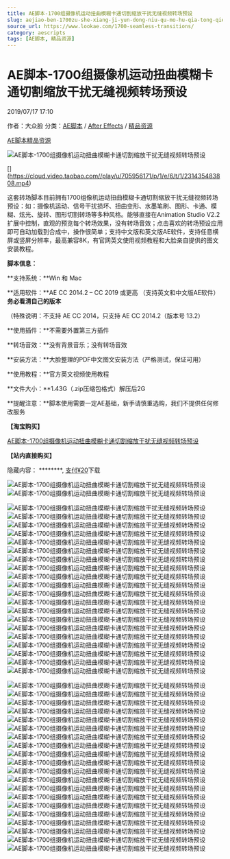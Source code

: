 ```yaml
---
title: AE脚本-1700组摄像机运动扭曲模糊卡通切割缩放干扰无缝视频转场预设
slug: aejiao-ben-1700zu-she-xiang-ji-yun-dong-niu-qu-mo-hu-qia-tong-qie-ge-suo-fang-gan-rao-wu-feng-shi-pin-zhuan-chang-yu-she
source_url: https://www.lookae.com/1700-seamless-transitions/
category: aescripts
tags: [AE脚本, 精品资源]
---
```

# AE脚本-1700组摄像机运动扭曲模糊卡通切割缩放干扰无缝视频转场预设

2019/07/17 17:10

作者：大众脸
分类：[AE脚本](https://www.lookae.com/after-effects/aescripts/) / [After Effects](https://www.lookae.com/after-effects/) / [精品资源](https://www.lookae.com/fufei/)

[AE脚本](https://www.lookae.com/tag/ae%e8%84%9a%e6%9c%ac/)[精品资源](https://www.lookae.com/tag/%e7%b2%be%e5%93%81%e8%b5%84%e6%ba%90/)

![AE脚本-1700组摄像机运动扭曲模糊卡通切割缩放干扰无缝视频转场预设](https://www.lookae.com/wp-content/uploads/2019/07/1700-Seamless-Transitions.jpg "AE脚本-1700组摄像机运动扭曲模糊卡通切割缩放干扰无缝视频转场预设-LookAE.com")

[﻿[﻿]("https://cloud.video.taobao.com//play/u/705956171/p/1/e/6/t/1/231435483808.mp4)](https://cloud.video.taobao.com//play/u/705956171/p/1/e/6/t/1/231435483808.mp4)

这套转场脚本目前拥有1700组像机运动扭曲模糊卡通切割缩放干扰无缝视频转场预设：如：摄像机运动、信号干扰损坏、扭曲变形、水墨笔刷、图形、卡通、模糊、炫光、旋转、图形切割转场等多种风格。能够直接在Animation Studio V2.2扩展中控制，直观的预览每个转场效果，没有转场音效；点击喜欢的转场预设应用即可自动加载到合成中，操作很简单；支持中文版和英文版AE软件，支持任意横屏或竖屏分辨率，最高兼容8K，有官网英文使用视频教程和大脸亲自提供的图文安装教程。

**脚本信息：**

**支持系统：**Win 和 Mac

**适用软件：**AE CC 2014.2 – CC 2019 或更高 （支持英文和中文版AE软件）**务必看清自己的版本**

（特殊说明：不支持 AE CC 2014，只支持 AE CC 2014.2（版本号 13.2）

**使用插件：**不需要外置第三方插件

**转场音效：**没有背景音乐；没有转场音效

**安装方法：**大脸整理的PDF中文图文安装方法（严格测试，保证可用）

**使用教程：**官方英文视频使用教程

**文件大小：**1.43G（.zip压缩包格式）解压后2G

**提醒注意：**脚本使用需要一定AE基础，新手请慎重选购，我们不提供任何修改服务

**【淘宝购买】**

[AE脚本-1700组摄像机运动扭曲模糊卡通切割缩放干扰无缝视频转场预设](https://item.taobao.com/item.htm?id=598744121481)

**【站内直接购买】**

隐藏内容：
\*\*\*\*\*\*\*\*,
[支付¥20](https://www.lookae.com/wp-login.php?redirect_to=https%3A%2F%2Fwww.lookae.com%2F1700-seamless-transitions%2F)下载

![AE脚本-1700组摄像机运动扭曲模糊卡通切割缩放干扰无缝视频转场预设](https://img.alicdn.com/imgextra/i1/705956171/O1CN01Wa38vJ1vSMfQhpaSF_!!705956171.gif "AE脚本-1700组摄像机运动扭曲模糊卡通切割缩放干扰无缝视频转场预设-LookAE.com")![AE脚本-1700组摄像机运动扭曲模糊卡通切割缩放干扰无缝视频转场预设](https://img.alicdn.com/imgextra/i4/705956171/O1CN01PPtH2Q1vSMfI0Vezc_!!705956171.gif "AE脚本-1700组摄像机运动扭曲模糊卡通切割缩放干扰无缝视频转场预设-LookAE.com")

![AE脚本-1700组摄像机运动扭曲模糊卡通切割缩放干扰无缝视频转场预设](https://img.alicdn.com/imgextra/i2/705956171/O1CN01eAJGzt1vSMfOmkSlh_!!705956171.gif "AE脚本-1700组摄像机运动扭曲模糊卡通切割缩放干扰无缝视频转场预设-LookAE.com")![AE脚本-1700组摄像机运动扭曲模糊卡通切割缩放干扰无缝视频转场预设](https://img.alicdn.com/imgextra/i2/705956171/O1CN01eBNUEu1vSMfNnqcOf_!!705956171.gif "AE脚本-1700组摄像机运动扭曲模糊卡通切割缩放干扰无缝视频转场预设-LookAE.com")![AE脚本-1700组摄像机运动扭曲模糊卡通切割缩放干扰无缝视频转场预设](https://img.alicdn.com/imgextra/i2/705956171/O1CN01sHIUqD1vSMfQobBJT_!!705956171.gif "AE脚本-1700组摄像机运动扭曲模糊卡通切割缩放干扰无缝视频转场预设-LookAE.com")![AE脚本-1700组摄像机运动扭曲模糊卡通切割缩放干扰无缝视频转场预设](https://img.alicdn.com/imgextra/i3/705956171/O1CN01Z0YSCz1vSMfPZnFvu_!!705956171.gif "AE脚本-1700组摄像机运动扭曲模糊卡通切割缩放干扰无缝视频转场预设-LookAE.com")![AE脚本-1700组摄像机运动扭曲模糊卡通切割缩放干扰无缝视频转场预设](https://img.alicdn.com/imgextra/i4/705956171/O1CN01xhB3NA1vSMfRW6JIg_!!705956171.gif "AE脚本-1700组摄像机运动扭曲模糊卡通切割缩放干扰无缝视频转场预设-LookAE.com")![AE脚本-1700组摄像机运动扭曲模糊卡通切割缩放干扰无缝视频转场预设](https://img.alicdn.com/imgextra/i2/705956171/O1CN019zPrtQ1vSMfMarxL3_!!705956171.gif "AE脚本-1700组摄像机运动扭曲模糊卡通切割缩放干扰无缝视频转场预设-LookAE.com")![AE脚本-1700组摄像机运动扭曲模糊卡通切割缩放干扰无缝视频转场预设](https://img.alicdn.com/imgextra/i2/705956171/O1CN01CSvdND1vSMfQOlgJz_!!705956171.gif "AE脚本-1700组摄像机运动扭曲模糊卡通切割缩放干扰无缝视频转场预设-LookAE.com")![AE脚本-1700组摄像机运动扭曲模糊卡通切割缩放干扰无缝视频转场预设](https://img.alicdn.com/imgextra/i2/705956171/O1CN01dVOfO21vSMfI0hobE_!!705956171.gif "AE脚本-1700组摄像机运动扭曲模糊卡通切割缩放干扰无缝视频转场预设-LookAE.com")![AE脚本-1700组摄像机运动扭曲模糊卡通切割缩放干扰无缝视频转场预设](https://img.alicdn.com/imgextra/i1/705956171/O1CN01MQlAhk1vSMfMaq92V_!!705956171.gif "AE脚本-1700组摄像机运动扭曲模糊卡通切割缩放干扰无缝视频转场预设-LookAE.com")![AE脚本-1700组摄像机运动扭曲模糊卡通切割缩放干扰无缝视频转场预设](https://img.alicdn.com/imgextra/i2/705956171/O1CN01dpEeNY1vSMfRW5daJ_!!705956171.gif "AE脚本-1700组摄像机运动扭曲模糊卡通切割缩放干扰无缝视频转场预设-LookAE.com")![AE脚本-1700组摄像机运动扭曲模糊卡通切割缩放干扰无缝视频转场预设](https://img.alicdn.com/imgextra/i1/705956171/O1CN01HXnKEz1vSMfOmgq1r_!!705956171.gif "AE脚本-1700组摄像机运动扭曲模糊卡通切割缩放干扰无缝视频转场预设-LookAE.com")![AE脚本-1700组摄像机运动扭曲模糊卡通切割缩放干扰无缝视频转场预设](https://img.alicdn.com/imgextra/i2/705956171/O1CN01LM1nEw1vSMfNU5cBn_!!705956171.gif "AE脚本-1700组摄像机运动扭曲模糊卡通切割缩放干扰无缝视频转场预设-LookAE.com")![AE脚本-1700组摄像机运动扭曲模糊卡通切割缩放干扰无缝视频转场预设](https://img.alicdn.com/imgextra/i4/705956171/O1CN01gCEioz1vSMfRW3DpQ_!!705956171.gif "AE脚本-1700组摄像机运动扭曲模糊卡通切割缩放干扰无缝视频转场预设-LookAE.com")![AE脚本-1700组摄像机运动扭曲模糊卡通切割缩放干扰无缝视频转场预设](https://img.alicdn.com/imgextra/i3/705956171/O1CN01r57j9Z1vSMfRW31Lq_!!705956171.gif "AE脚本-1700组摄像机运动扭曲模糊卡通切割缩放干扰无缝视频转场预设-LookAE.com")![AE脚本-1700组摄像机运动扭曲模糊卡通切割缩放干扰无缝视频转场预设](https://img.alicdn.com/imgextra/i2/705956171/O1CN01LLn9pl1vSMfOmdora_!!705956171.gif "AE脚本-1700组摄像机运动扭曲模糊卡通切割缩放干扰无缝视频转场预设-LookAE.com")![AE脚本-1700组摄像机运动扭曲模糊卡通切割缩放干扰无缝视频转场预设](https://img.alicdn.com/imgextra/i1/705956171/O1CN01LvQej21vSMfNnn7un_!!705956171.gif "AE脚本-1700组摄像机运动扭曲模糊卡通切割缩放干扰无缝视频转场预设-LookAE.com")![AE脚本-1700组摄像机运动扭曲模糊卡通切割缩放干扰无缝视频转场预设](https://img.alicdn.com/imgextra/i3/705956171/O1CN01Br1tGp1vSMfQoWgLr_!!705956171.gif "AE脚本-1700组摄像机运动扭曲模糊卡通切割缩放干扰无缝视频转场预设-LookAE.com")![AE脚本-1700组摄像机运动扭曲模糊卡通切割缩放干扰无缝视频转场预设](https://img.alicdn.com/imgextra/i1/705956171/O1CN016gVDfi1vSMfNU5kLY_!!705956171.gif "AE脚本-1700组摄像机运动扭曲模糊卡通切割缩放干扰无缝视频转场预设-LookAE.com")![AE脚本-1700组摄像机运动扭曲模糊卡通切割缩放干扰无缝视频转场预设](https://img.alicdn.com/imgextra/i3/705956171/O1CN01Guv6fm1vSMfNnmaW8_!!705956171.gif "AE脚本-1700组摄像机运动扭曲模糊卡通切割缩放干扰无缝视频转场预设-LookAE.com")![AE脚本-1700组摄像机运动扭曲模糊卡通切割缩放干扰无缝视频转场预设](https://img.alicdn.com/imgextra/i3/705956171/O1CN01LJLwaW1vSMfST3Rry_!!705956171.gif "AE脚本-1700组摄像机运动扭曲模糊卡通切割缩放干扰无缝视频转场预设-LookAE.com")

![AE脚本-1700组摄像机运动扭曲模糊卡通切割缩放干扰无缝视频转场预设](https://img.alicdn.com/imgextra/i3/705956171/O1CN01YvAVmc1vSMfI0eFq1_!!705956171.gif "AE脚本-1700组摄像机运动扭曲模糊卡通切割缩放干扰无缝视频转场预设-LookAE.com")![AE脚本-1700组摄像机运动扭曲模糊卡通切割缩放干扰无缝视频转场预设](https://img.alicdn.com/imgextra/i1/705956171/O1CN01z3VA8x1vSMfNnjuFP_!!705956171.gif "AE脚本-1700组摄像机运动扭曲模糊卡通切割缩放干扰无缝视频转场预设-LookAE.com")![AE脚本-1700组摄像机运动扭曲模糊卡通切割缩放干扰无缝视频转场预设](https://img.alicdn.com/imgextra/i4/705956171/O1CN01QGNDml1vSMfSw3ywn_!!705956171.gif "AE脚本-1700组摄像机运动扭曲模糊卡通切割缩放干扰无缝视频转场预设-LookAE.com")![AE脚本-1700组摄像机运动扭曲模糊卡通切割缩放干扰无缝视频转场预设](https://img.alicdn.com/imgextra/i4/705956171/O1CN018DnF9q1vSMfNnidA9_!!705956171.gif "AE脚本-1700组摄像机运动扭曲模糊卡通切割缩放干扰无缝视频转场预设-LookAE.com")![AE脚本-1700组摄像机运动扭曲模糊卡通切割缩放干扰无缝视频转场预设](https://img.alicdn.com/imgextra/i3/705956171/O1CN01iXUVmu1vSMfPCQI9R_!!705956171.gif "AE脚本-1700组摄像机运动扭曲模糊卡通切割缩放干扰无缝视频转场预设-LookAE.com")![AE脚本-1700组摄像机运动扭曲模糊卡通切割缩放干扰无缝视频转场预设](https://img.alicdn.com/imgextra/i2/705956171/O1CN01L3H5RJ1vSMfPT9ZkI_!!705956171.gif "AE脚本-1700组摄像机运动扭曲模糊卡通切割缩放干扰无缝视频转场预设-LookAE.com")![AE脚本-1700组摄像机运动扭曲模糊卡通切割缩放干扰无缝视频转场预设](https://img.alicdn.com/imgextra/i1/705956171/O1CN01AQY9Lk1vSMfPaJt3K_!!705956171.gif "AE脚本-1700组摄像机运动扭曲模糊卡通切割缩放干扰无缝视频转场预设-LookAE.com")![AE脚本-1700组摄像机运动扭曲模糊卡通切割缩放干扰无缝视频转场预设](https://img.alicdn.com/imgextra/i4/705956171/O1CN01mMdnlh1vSMfQOf2ES_!!705956171.gif "AE脚本-1700组摄像机运动扭曲模糊卡通切割缩放干扰无缝视频转场预设-LookAE.com")![AE脚本-1700组摄像机运动扭曲模糊卡通切割缩放干扰无缝视频转场预设](https://img.alicdn.com/imgextra/i1/705956171/O1CN01y93xfw1vSMfNU3GHP_!!705956171.gif "AE脚本-1700组摄像机运动扭曲模糊卡通切割缩放干扰无缝视频转场预设-LookAE.com")![AE脚本-1700组摄像机运动扭曲模糊卡通切割缩放干扰无缝视频转场预设](https://img.alicdn.com/imgextra/i1/705956171/O1CN01PqzXJA1vSMfPZbugw_!!705956171.gif "AE脚本-1700组摄像机运动扭曲模糊卡通切割缩放干扰无缝视频转场预设-LookAE.com")![AE脚本-1700组摄像机运动扭曲模糊卡通切割缩放干扰无缝视频转场预设](https://img.alicdn.com/imgextra/i4/705956171/O1CN01yAyyn11vSMfNniUe1_!!705956171.gif "AE脚本-1700组摄像机运动扭曲模糊卡通切割缩放干扰无缝视频转场预设-LookAE.com")![AE脚本-1700组摄像机运动扭曲模糊卡通切割缩放干扰无缝视频转场预设](https://img.alicdn.com/imgextra/i3/705956171/O1CN01EDMPh11vSMfSw1Z9M_!!705956171.gif "AE脚本-1700组摄像机运动扭曲模糊卡通切割缩放干扰无缝视频转场预设-LookAE.com")![AE脚本-1700组摄像机运动扭曲模糊卡通切割缩放干扰无缝视频转场预设](https://img.alicdn.com/imgextra/i3/705956171/O1CN01QdHhuu1vSMfQoNYUL_!!705956171.gif "AE脚本-1700组摄像机运动扭曲模糊卡通切割缩放干扰无缝视频转场预设-LookAE.com")![AE脚本-1700组摄像机运动扭曲模糊卡通切割缩放干扰无缝视频转场预设](https://img.alicdn.com/imgextra/i2/705956171/O1CN01QV0tQL1vSMfQhuM1s_!!705956171.gif "AE脚本-1700组摄像机运动扭曲模糊卡通切割缩放干扰无缝视频转场预设-LookAE.com")![AE脚本-1700组摄像机运动扭曲模糊卡通切割缩放干扰无缝视频转场预设](https://img.alicdn.com/imgextra/i1/705956171/O1CN01TqfhVH1vSMfI0aE1q_!!705956171.gif "AE脚本-1700组摄像机运动扭曲模糊卡通切割缩放干扰无缝视频转场预设-LookAE.com")![AE脚本-1700组摄像机运动扭曲模糊卡通切割缩放干扰无缝视频转场预设](https://img.alicdn.com/imgextra/i4/705956171/O1CN01MdnuLu1vSMfOmY70A_!!705956171.gif "AE脚本-1700组摄像机运动扭曲模糊卡通切割缩放干扰无缝视频转场预设-LookAE.com")![AE脚本-1700组摄像机运动扭曲模糊卡通切割缩放干扰无缝视频转场预设](https://img.alicdn.com/imgextra/i1/705956171/O1CN013VLtMm1vSMfRVwRJM_!!705956171.gif "AE脚本-1700组摄像机运动扭曲模糊卡通切割缩放干扰无缝视频转场预设-LookAE.com")![AE脚本-1700组摄像机运动扭曲模糊卡通切割缩放干扰无缝视频转场预设](https://img.alicdn.com/imgextra/i1/705956171/O1CN01px5tzP1vSMfI0WGdV_!!705956171.gif "AE脚本-1700组摄像机运动扭曲模糊卡通切割缩放干扰无缝视频转场预设-LookAE.com")![AE脚本-1700组摄像机运动扭曲模糊卡通切割缩放干扰无缝视频转场预设](https://img.alicdn.com/imgextra/i2/705956171/O1CN01h2Y1BJ1vSMfQhs0OR_!!705956171.gif "AE脚本-1700组摄像机运动扭曲模糊卡通切割缩放干扰无缝视频转场预设-LookAE.com")![AE脚本-1700组摄像机运动扭曲模糊卡通切割缩放干扰无缝视频转场预设](https://img.alicdn.com/imgextra/i4/705956171/O1CN012XPSat1vSMfMafKnl_!!705956171.gif "AE脚本-1700组摄像机运动扭曲模糊卡通切割缩放干扰无缝视频转场预设-LookAE.com")
